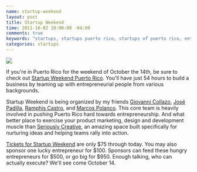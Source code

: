 ```yaml
---
name: startup-weekend
layout: post
title: Startup Weekend
time: 2011-10-02 10:00:00 -04:00
comments: true
keywords: "startups, startups puerto rico, startups of puerto rico, entrepreneurship in puerto rico, puerto rico entrepreneurs, starting a company in puerto rico, negocios puerto rico, startups, negocio, barcamp san juan, barcampsj, tedx san juan, tedxsanjuan, startup weekend puerto rico, startup weekend"
categories: startups
---
```


![](http://c185824.r24.cf1.rackcdn.com/swpr.jpg)

If you're in Puerto Rico for the weekend of October the 14th, be sure to check out [Startup Weekend Puerto Rico](http://puertorico.startupweekend.org/ "Startup Weekend Puerto Rico"). You'll have just 54 hours to build a business by teaming up with entrepreneurial people from various backgrounds.

Startup Weekend is being organized by my friends [Giovanni Collazo](http://www.twitter.com/gcollazo "@gcollazo"), [José Padilla](http://www.twitter.com/jpadilla_ "@jpadilla_"), [Ramphis Castro](http://www.twitter.com/jramphis "@jramphis"), and [Marcos Polanco](http://www.twitter.com/marcospolanco "@MarcosPolanco"). This core team is heavily involved in pushing Puerto Rico hard towards entrepreneurship. And what better place to exercise your product marketing, design and development muscle than [Seriously Creative](http://www.seriouslycreative.com/ "Seriously Creative"), an amazing space built specifically for nurturing ideas and helping teams rally into action.

[Tickets for Startup Weekend](http://puertorico.startupweekend.org/tickets/ "Startup Weekend tickets") are only $75 through today. You may also sponsor one lucky entrepreneur for $100. Sponsors can feed these hungry entrepreneurs for $500, or go big for $950. Enough talking, who can actually execute? We'll see come October 14.
